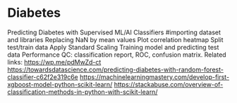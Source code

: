 # Diabetes
Predicting Diabetes with Supervised ML/AI Classifiers
#importing dataset and libraries
Replacing NaN by mean values 
Plot correlation heatmap
Split test/train data
Apply Standard Scaling
Training model and predicting test data
Performance QC: classification report, ROC, confusion matrix.
Related links:
https://wp.me/pdMwZd-ct
https://towardsdatascience.com/predicting-diabetes-with-random-forest-classifier-c62f2e319c6e
https://machinelearningmastery.com/develop-first-xgboost-model-python-scikit-learn/
https://stackabuse.com/overview-of-classification-methods-in-python-with-scikit-learn/
